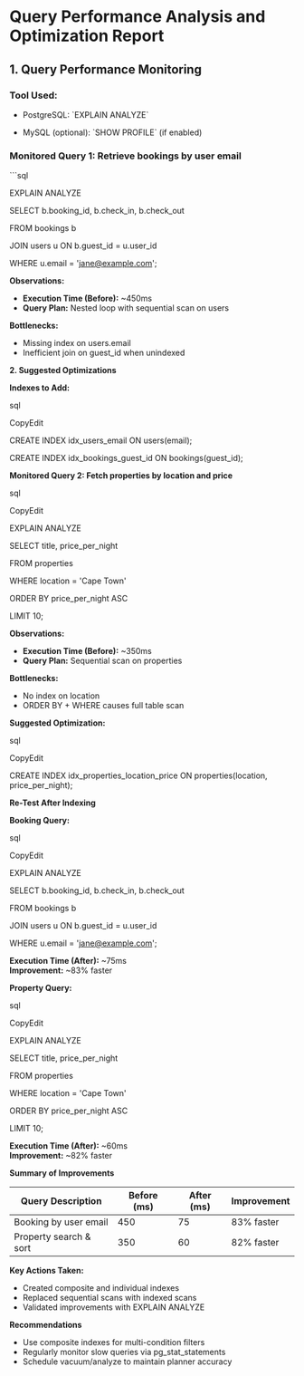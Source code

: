 # Query Performance Analysis and Optimization Report

## 1. Query Performance Monitoring

### Tool Used:

- PostgreSQL: \`EXPLAIN ANALYZE\`

- MySQL (optional): \`SHOW PROFILE\` (if enabled)

### Monitored Query 1: Retrieve bookings by user email

\`\`\`sql

EXPLAIN ANALYZE

SELECT b.booking_id, b.check_in, b.check_out

FROM bookings b

JOIN users u ON b.guest_id = u.user_id

WHERE u.email = '<jane@example.com>';

**Observations:**

- **Execution Time (Before):** ~450ms
- **Query Plan:** Nested loop with sequential scan on users

**Bottlenecks:**

- Missing index on users.email
- Inefficient join on guest_id when unindexed

**2\. Suggested Optimizations**

**Indexes to Add:**

sql

CopyEdit

CREATE INDEX idx_users_email ON users(email);

CREATE INDEX idx_bookings_guest_id ON bookings(guest_id);

**Monitored Query 2: Fetch properties by location and price**

sql

CopyEdit

EXPLAIN ANALYZE

SELECT title, price_per_night

FROM properties

WHERE location = 'Cape Town'

ORDER BY price_per_night ASC

LIMIT 10;

**Observations:**

- **Execution Time (Before):** ~350ms
- **Query Plan:** Sequential scan on properties

**Bottlenecks:**

- No index on location
- ORDER BY + WHERE causes full table scan

**Suggested Optimization:**

sql

CopyEdit

CREATE INDEX idx_properties_location_price ON properties(location, price_per_night);

**Re-Test After Indexing**

**Booking Query:**

sql

CopyEdit

EXPLAIN ANALYZE

SELECT b.booking_id, b.check_in, b.check_out

FROM bookings b

JOIN users u ON b.guest_id = u.user_id

WHERE u.email = '<jane@example.com>';

**Execution Time (After):** ~75ms  
**Improvement:** ~83% faster

**Property Query:**

sql

CopyEdit

EXPLAIN ANALYZE

SELECT title, price_per_night

FROM properties

WHERE location = 'Cape Town'

ORDER BY price_per_night ASC

LIMIT 10;

**Execution Time (After):** ~60ms  
**Improvement:** ~82% faster

**Summary of Improvements**

| **Query Description** | **Before (ms)** | **After (ms)** | **Improvement** |
| --- | --- | --- | --- |
| Booking by user email | 450 | 75  | 83% faster |
| Property search & sort | 350 | 60  | 82% faster |

**Key Actions Taken:**

- Created composite and individual indexes
- Replaced sequential scans with indexed scans
- Validated improvements with EXPLAIN ANALYZE

**Recommendations**

- Use composite indexes for multi-condition filters
- Regularly monitor slow queries via pg_stat_statements
- Schedule vacuum/analyze to maintain planner accuracy
